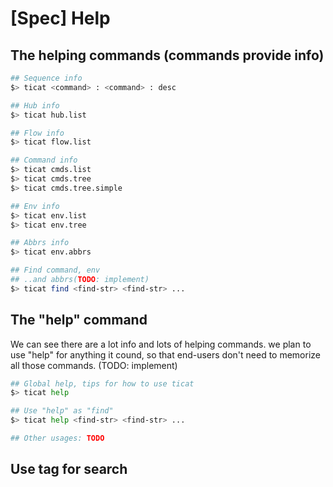 # [Spec] Help

## The helping commands (commands provide info)
```bash
## Sequence info
$> ticat <command> : <command> : desc

## Hub info
$> ticat hub.list

## Flow info
$> ticat flow.list

## Command info
$> ticat cmds.list
$> ticat cmds.tree
$> ticat cmds.tree.simple

## Env info
$> ticat env.list
$> ticat env.tree

## Abbrs info
$> ticat env.abbrs

## Find command, env
## ..and abbrs(TODO: implement)
$> ticat find <find-str> <find-str> ...
```

## The "help" command
We can see there are a lot info and lots of helping commands.
we plan to use "help" for anything it cound, so that end-users don't need to memorize all those commands.
(TODO: implement)
```bash
## Global help, tips for how to use ticat
$> ticat help

## Use "help" as "find"
$> ticat help <find-str> <find-str> ...

## Other usages: TODO
```

## Use tag for search
